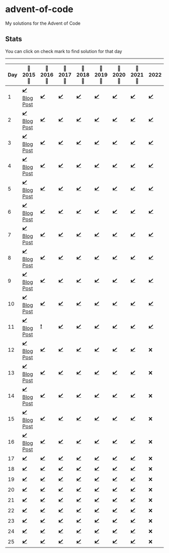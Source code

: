 # advent-of-code
My solutions for the Advent of Code

## Stats

You can click on check mark to find solution for that day

---

| Day |   :tada:2015:tada:    |  :tada:2016:tada:  |  :tada:2017:tada:  |  :tada:2018:tada:  |  :tada:2019:tada:  | :tada:2020:tada:  |  :tada:2021:tada:  |   2022   |
|-----|-----------------------|--------|--------|--------|--------|--------|--------|-----------|
| 1   | [:heavy_check_mark:][201501S] [Blog Post][201501]  | [:heavy_check_mark:][201601S]    | [:heavy_check_mark:][201701S]    | [:heavy_check_mark:][201801S]    |  [:heavy_check_mark:][201901S]  |  [:heavy_check_mark:][202001S]  |  [:heavy_check_mark:][202101S]  |   [:heavy_check_mark:][202201S]   |
| 2   | [:heavy_check_mark:][201502S] [Blog Post][201502]  | [:heavy_check_mark:][201602S]    | [:heavy_check_mark:][201702S]    | [:heavy_check_mark:][201802S]    |  [:heavy_check_mark:][201902S]  |  [:heavy_check_mark:][202002S]  |  [:heavy_check_mark:][202102S]  |   [:heavy_check_mark:][202202S]   |
| 3   | [:heavy_check_mark:][201503S] [Blog Post][201503]  | [:heavy_check_mark:][201603S]    | [:heavy_check_mark:][201703S]    | [:heavy_check_mark:][201803S]    |  [:heavy_check_mark:][201903S]  |  [:heavy_check_mark:][202003S]  |  [:heavy_check_mark:][202103S]  |   [:heavy_check_mark:][202203S]   |
| 4   | [:heavy_check_mark:][201504S] [Blog Post][201504]  | [:heavy_check_mark:][201604S]    | [:heavy_check_mark:][201704S]    | [:heavy_check_mark:][201804S]    |  [:heavy_check_mark:][201904S]  |  [:heavy_check_mark:][202004S]  |  [:heavy_check_mark:][202104S]  |   [:heavy_check_mark:][202204S]   |
| 5   | [:heavy_check_mark:][201505S] [Blog Post][201505]  | [:heavy_check_mark:][201605S]    | [:heavy_check_mark:][201705S]    | [:heavy_check_mark:][201805S]    |  [:heavy_check_mark:][201905S]  |  [:heavy_check_mark:][202005S]  |  [:heavy_check_mark:][202105S]  |   [:heavy_check_mark:][202205S]   |
| 6   | [:heavy_check_mark:][201506S] [Blog Post][201506]  | [:heavy_check_mark:][201606S]    | [:heavy_check_mark:][201706S]    | [:heavy_check_mark:][201806S]    |  [:heavy_check_mark:][201906S]  |  [:heavy_check_mark:][202006S]  |  [:heavy_check_mark:][202106S]  |   [:heavy_check_mark:][202206S]   |
| 7   | [:heavy_check_mark:][201507S] [Blog Post][201507]  | [:heavy_check_mark:][201607S]    | [:heavy_check_mark:][201707S]    | [:heavy_check_mark:][201807S]    |  [:heavy_check_mark:][201907S]  |  [:heavy_check_mark:][202007S]  |  [:heavy_check_mark:][202107S]  |   [:heavy_check_mark:][202207S]   |
| 8   | [:heavy_check_mark:][201508S] [Blog Post][201508]  | [:heavy_check_mark:][201608S]    | [:heavy_check_mark:][201708S]    | [:heavy_check_mark:][201808S]    |  [:heavy_check_mark:][201908S]  |  [:heavy_check_mark:][202008S]  |  [:heavy_check_mark:][202108S]  |   [:heavy_check_mark:][202208S]   |
| 9   | [:heavy_check_mark:][201509S] [Blog Post][201509]  | [:heavy_check_mark:][201609S]    | [:heavy_check_mark:][201709S]    | [:heavy_check_mark:][201809S]    |  [:heavy_check_mark:][201909S]  |  [:heavy_check_mark:][202009S]  |  [:heavy_check_mark:][202109S]  |   [:heavy_check_mark:][202209S]   |
| 10  | [:heavy_check_mark:][201510S] [Blog Post][201510]  | [:heavy_check_mark:][201610S]    | [:heavy_check_mark:][201710S]    | [:heavy_check_mark:][201810S]    |  [:heavy_check_mark:][201910S]  |  [:heavy_check_mark:][202010S]  |  [:heavy_check_mark:][202110S]  |   [:heavy_check_mark:][202210S]   |
| 11  | [:heavy_check_mark:][201511S] [Blog Post][201511]  | [:heavy_exclamation_mark:][201611S]    | [:heavy_check_mark:][201711S]     | [:heavy_check_mark:][201811S]    |  [:heavy_check_mark:][201911S]  |  [:heavy_check_mark:][202011S]  |  [:heavy_check_mark:][202111S]  |   [:heavy_check_mark:][202211S]   |
| 12  | [:heavy_check_mark:][201512S] [Blog Post][201512]  | [:heavy_check_mark:][201612S]    | [:heavy_check_mark:][201712S]    | [:heavy_check_mark:][201812S]    |  [:heavy_check_mark:][201912S]  |  [:heavy_check_mark:][202012S]  |  [:heavy_check_mark:][202112S]  |   :x:   |
| 13  | [:heavy_check_mark:][201513S] [Blog Post][201513]  | [:heavy_check_mark:][201613S]    | [:heavy_check_mark:][201713S]    | [:heavy_check_mark:][201813S]    |  [:heavy_check_mark:][201913S]  |  [:heavy_check_mark:][202013S]  |  [:heavy_check_mark:][202113S]  |   :x:   |
| 14  | [:heavy_check_mark:][201514S] [Blog Post][201514]  | [:heavy_check_mark:][201614S]    | [:heavy_check_mark:][201714S]    | [:heavy_check_mark:][201814S]    |  [:heavy_check_mark:][201914S]  |  [:heavy_check_mark:][202014S]  |  [:heavy_check_mark:][202114S]  |   :x:   |
| 15  | [:heavy_check_mark:][201515S] [Blog Post][201515]  | [:heavy_check_mark:][201615S]    | [:heavy_check_mark:][201715S]    | [:heavy_check_mark:][201815S]    |  [:heavy_check_mark:][201915S]  |  [:heavy_check_mark:][202015S]  |  [:heavy_check_mark:][202115S]  |   :x:   |
| 16  | [:heavy_check_mark:][201516S] [Blog Post][201516]  | [:heavy_check_mark:][201616S]    | [:heavy_check_mark:][201716S]    | [:heavy_check_mark:][201816S]    |  [:heavy_check_mark:][201916S]  |  [:heavy_check_mark:][202016S]  |  [:heavy_check_mark:][202116S]  |   :x:   |
| 17  | [:heavy_check_mark:][201517S]    | [:heavy_check_mark:][201617S]    | [:heavy_check_mark:][201717S]    | [:heavy_check_mark:][201817S]    |  [:heavy_check_mark:][201917S]  |  [:heavy_check_mark:][202017S]  |  [:heavy_check_mark:][202117S]  |   :x:   |
| 18  | [:heavy_check_mark:][201518S]    | [:heavy_check_mark:][201618S]    | [:heavy_check_mark:][201718S]    | [:heavy_check_mark:][201818S]    |  [:heavy_check_mark:][201918S]  |  [:heavy_check_mark:][202018S]  |  [:heavy_check_mark:][202118S]  |   :x:   |
| 19  | [:heavy_check_mark:][201519S]    | [:heavy_check_mark:][201619S]    | [:heavy_check_mark:][201719S]    | [:heavy_check_mark:][201819S]    |  [:heavy_check_mark:][201919S]  |  [:heavy_check_mark:][202019S]  |  [:heavy_check_mark:][202119S]  |   :x:   |
| 20  | [:heavy_check_mark:][201520S]    | [:heavy_check_mark:][201620S]    | [:heavy_check_mark:][201720S]    | [:heavy_check_mark:][201820S]    |  [:heavy_check_mark:][201920S]  |  [:heavy_check_mark:][202020S]  |  [:heavy_check_mark:][202120S]  |   :x:   |
| 21  | [:heavy_check_mark:][201521S]    | [:heavy_check_mark:][201621S]    | [:heavy_check_mark:][201721S]    | [:heavy_check_mark:][201821S]    |  [:heavy_check_mark:][201921S]  |  [:heavy_check_mark:][202021S]  |  [:heavy_check_mark:][202121S]  |   :x:   |
| 22  | [:heavy_check_mark:][201522S]    | [:heavy_check_mark:][201622S]    | [:heavy_check_mark:][201722S]    | [:heavy_check_mark:][201822S]    |  [:heavy_check_mark:][201922S]  |  [:heavy_check_mark:][202022S]  |  [:heavy_check_mark:][202122S]  |   :x:   |
| 23  | [:heavy_check_mark:][201523S]    | [:heavy_check_mark:][201623S]    | [:heavy_check_mark:][201723S]    | [:heavy_check_mark:][201823S]    |  [:heavy_check_mark:][201923S]  |  [:heavy_check_mark:][202023S]  |  [:heavy_check_mark:][202123S]  |   :x:   |
| 24  | [:heavy_check_mark:][201524S]    | [:heavy_check_mark:][201624S]    | [:heavy_check_mark:][201724S]    | [:heavy_check_mark:][201824S]    |  [:heavy_check_mark:][201924S]  |  [:heavy_check_mark:][202024S]  |  [:heavy_check_mark:][202124S]  |   :x:   |
| 25  | [:heavy_check_mark:][201525S]    | [:heavy_check_mark:][201625S]    | [:heavy_check_mark:][201725S]    | [:heavy_check_mark:][201825S]    |  [:heavy_check_mark:][201925S]  |  [:heavy_check_mark:][202025S]  |  [:heavy_check_mark:][202125S]  |   :x:   |

[201501]: https://dmatrix.dev/posts/advent-of-code-year-2015-day-1/
[201502]: https://dmatrix.dev/posts/advent-of-code-year-2015-day-2/
[201503]: https://dmatrix.dev/posts/advent-of-code-year-2015-day-3/
[201504]: https://dmatrix.dev/posts/advent-of-code-year-2015-day-4/
[201505]: https://dmatrix.dev/posts/advent-of-code-year-2015-day-5/
[201506]: https://dmatrix.dev/posts/advent-of-code-year-2015-day-6/
[201507]: https://dmatrix.dev/posts/advent-of-code-year-2015-day-7/
[201508]: https://dmatrix.dev/posts/advent-of-code-year-2015-day-8/
[201509]: https://dmatrix.dev/posts/advent-of-code-year-2015-day-9/
[201510]: https://dmatrix.dev/posts/advent-of-code-year-2015-day-10/
[201511]: https://dmatrix.dev/posts/advent-of-code-year-2015-day-11/
[201512]: https://dmatrix.dev/posts/advent-of-code-year-2015-day-12/
[201513]: https://dmatrix.dev/posts/advent-of-code-year-2015-day-13/
[201514]: https://dmatrix.dev/posts/advent-of-code-year-2015-day-14/
[201515]: https://dmatrix.dev/posts/advent-of-code-year-2015-day-15/
[201516]: https://dmatrix.dev/posts/advent-of-code-year-2015-day-16/


[201501S]: CSharp/Solutions/2015/1
[201502S]: CSharp/Solutions/2015/2
[201503S]: CSharp/Solutions/2015/3
[201504S]: CSharp/Solutions/2015/4
[201505S]: CSharp/Solutions/2015/5
[201506S]: CSharp/Solutions/2015/6
[201507S]: CSharp/Solutions/2015/7
[201508S]: CSharp/Solutions/2015/8
[201509S]: CSharp/Solutions/2015/9
[201510S]: CSharp/Solutions/2015/10
[201511S]: CSharp/Solutions/2015/11
[201512S]: CSharp/Solutions/2015/12
[201513S]: CSharp/Solutions/2015/13
[201514S]: CSharp/Solutions/2015/14
[201515S]: CSharp/Solutions/2015/15
[201516S]: CSharp/Solutions/2015/16
[201517S]: CSharp/Solutions/2015/17
[201518S]: CSharp/Solutions/2015/18
[201519S]: CSharp/Solutions/2015/19
[201520S]: CSharp/Solutions/2015/20
[201521S]: CSharp/Solutions/2015/21
[201522S]: CSharp/Solutions/2015/22
[201523S]: CSharp/Solutions/2015/23
[201524S]: CSharp/Solutions/2015/24
[201525S]: CSharp/Solutions/2015/25

[201601S]: CSharp/Solutions/2016/1
[201602S]: CSharp/Solutions/2016/2
[201603S]: CSharp/Solutions/2016/3
[201604S]: CSharp/Solutions/2016/4
[201605S]: CSharp/Solutions/2016/5
[201606S]: CSharp/Solutions/2016/6
[201607S]: CSharp/Solutions/2016/7
[201608S]: CSharp/Solutions/2016/8
[201609S]: CSharp/Solutions/2016/9
[201610S]: CSharp/Solutions/2016/10
[201611S]: CSharp/Solutions/2016/11
[201612S]: CSharp/Solutions/2016/12
[201613S]: CSharp/Solutions/2016/13
[201614S]: CSharp/Solutions/2016/14
[201615S]: CSharp/Solutions/2016/15
[201616S]: CSharp/Solutions/2016/16
[201617S]: CSharp/Solutions/2016/17
[201618S]: CSharp/Solutions/2016/18
[201619S]: CSharp/Solutions/2016/19
[201620S]: CSharp/Solutions/2016/20
[201621S]: CSharp/Solutions/2016/21
[201622S]: CSharp/Solutions/2016/22
[201623S]: CSharp/Solutions/2016/23
[201624S]: CSharp/Solutions/2016/24
[201625S]: CSharp/Solutions/2016/25

[201701S]: CSharp/Solutions/2017/1
[201702S]: CSharp/Solutions/2017/2
[201703S]: CSharp/Solutions/2017/3
[201704S]: CSharp/Solutions/2017/4
[201705S]: CSharp/Solutions/2017/5
[201706S]: CSharp/Solutions/2017/6
[201707S]: CSharp/Solutions/2017/7
[201708S]: CSharp/Solutions/2017/8
[201709S]: CSharp/Solutions/2017/9
[201710S]: CSharp/Solutions/2017/10
[201711S]: CSharp/Solutions/2017/11
[201712S]: CSharp/Solutions/2017/12
[201713S]: CSharp/Solutions/2017/13
[201714S]: CSharp/Solutions/2017/14
[201715S]: CSharp/Solutions/2017/15
[201716S]: CSharp/Solutions/2017/16
[201717S]: CSharp/Solutions/2017/17
[201718S]: CSharp/Solutions/2017/18
[201719S]: CSharp/Solutions/2017/19
[201720S]: CSharp/Solutions/2017/20
[201721S]: CSharp/Solutions/2017/21
[201722S]: CSharp/Solutions/2017/22
[201723S]: CSharp/Solutions/2017/23
[201724S]: CSharp/Solutions/2017/24
[201725S]: CSharp/Solutions/2017/25

[201801S]: CSharp/Solutions/2018/1
[201802S]: CSharp/Solutions/2018/2
[201803S]: CSharp/Solutions/2018/3
[201804S]: CSharp/Solutions/2018/4
[201805S]: CSharp/Solutions/2018/5
[201806S]: CSharp/Solutions/2018/6
[201807S]: CSharp/Solutions/2018/7
[201808S]: CSharp/Solutions/2018/8
[201809S]: CSharp/Solutions/2018/9
[201810S]: CSharp/Solutions/2018/10
[201811S]: CSharp/Solutions/2018/11
[201812S]: CSharp/Solutions/2018/12
[201813S]: CSharp/Solutions/2018/13
[201814S]: CSharp/Solutions/2018/14
[201815S]: CSharp/Solutions/2018/15
[201816S]: CSharp/Solutions/2018/16
[201817S]: CSharp/Solutions/2018/17
[201818S]: CSharp/Solutions/2018/18
[201819S]: CSharp/Solutions/2018/19
[201820S]: CSharp/Solutions/2018/20
[201821S]: CSharp/Solutions/2018/21
[201822S]: CSharp/Solutions/2018/22
[201823S]: CSharp/Solutions/2018/23
[201824S]: CSharp/Solutions/2018/24
[201825S]: CSharp/Solutions/2018/25

[201901S]: CSharp/Solutions/2019/1
[201902S]: CSharp/Solutions/2019/2
[201903S]: CSharp/Solutions/2019/3
[201904S]: CSharp/Solutions/2019/4
[201905S]: CSharp/Solutions/2019/5
[201906S]: CSharp/Solutions/2019/6
[201907S]: CSharp/Solutions/2019/7
[201908S]: CSharp/Solutions/2019/8
[201909S]: CSharp/Solutions/2019/9
[201910S]: CSharp/Solutions/2019/10
[201911S]: CSharp/Solutions/2019/11
[201912S]: CSharp/Solutions/2019/12
[201913S]: CSharp/Solutions/2019/13
[201914S]: CSharp/Solutions/2019/14
[201915S]: CSharp/Solutions/2019/15
[201916S]: CSharp/Solutions/2019/16
[201917S]: CSharp/Solutions/2019/17
[201918S]: CSharp/Solutions/2019/18
[201919S]: CSharp/Solutions/2019/19
[201920S]: CSharp/Solutions/2019/20
[201921S]: CSharp/Solutions/2019/21
[201922S]: CSharp/Solutions/2019/22
[201923S]: CSharp/Solutions/2019/23
[201924S]: CSharp/Solutions/2019/24
[201925S]: CSharp/Solutions/2019/25

[202001S]: CSharp/Solutions/2020/1
[202002S]: CSharp/Solutions/2020/2
[202003S]: CSharp/Solutions/2020/3
[202004S]: CSharp/Solutions/2020/4
[202005S]: CSharp/Solutions/2020/5
[202006S]: CSharp/Solutions/2020/6
[202007S]: CSharp/Solutions/2020/7
[202008S]: CSharp/Solutions/2020/8
[202009S]: CSharp/Solutions/2020/9
[202010S]: CSharp/Solutions/2020/10
[202011S]: CSharp/Solutions/2020/11
[202012S]: CSharp/Solutions/2020/12
[202013S]: CSharp/Solutions/2020/13
[202014S]: CSharp/Solutions/2020/14
[202015S]: CSharp/Solutions/2020/15
[202016S]: CSharp/Solutions/2020/16
[202017S]: CSharp/Solutions/2020/17
[202018S]: CSharp/Solutions/2020/18
[202019S]: CSharp/Solutions/2020/19
[202020S]: CSharp/Solutions/2020/20
[202021S]: CSharp/Solutions/2020/21
[202022S]: CSharp/Solutions/2020/22
[202023S]: CSharp/Solutions/2020/23
[202024S]: CSharp/Solutions/2020/24
[202025S]: CSharp/Solutions/2020/25

[202101S]: CSharp/Solutions/2021/1
[202102S]: CSharp/Solutions/2021/2
[202103S]: CSharp/Solutions/2021/3
[202104S]: CSharp/Solutions/2021/4
[202105S]: CSharp/Solutions/2021/5
[202106S]: CSharp/Solutions/2021/6
[202107S]: CSharp/Solutions/2021/7
[202108S]: CSharp/Solutions/2021/8
[202109S]: CSharp/Solutions/2021/9
[202110S]: CSharp/Solutions/2021/10
[202111S]: CSharp/Solutions/2021/11
[202112S]: CSharp/Solutions/2021/12
[202113S]: CSharp/Solutions/2021/13
[202114S]: CSharp/Solutions/2021/14
[202115S]: CSharp/Solutions/2021/15
[202116S]: CSharp/Solutions/2021/16
[202117S]: CSharp/Solutions/2021/17
[202118S]: CSharp/Solutions/2021/18
[202119S]: CSharp/Solutions/2021/19
[202120S]: CSharp/Solutions/2021/20
[202121S]: CSharp/Solutions/2021/21
[202122S]: CSharp/Solutions/2021/22
[202123S]: CSharp/Solutions/2021/23
[202124S]: CSharp/Solutions/2021/24
[202125S]: CSharp/Solutions/2021/25

[202201S]: CSharp/Solutions/2022/1
[202202S]: CSharp/Solutions/2022/2
[202203S]: CSharp/Solutions/2022/3
[202204S]: CSharp/Solutions/2022/4
[202205S]: CSharp/Solutions/2022/5
[202206S]: CSharp/Solutions/2022/6
[202207S]: CSharp/Solutions/2022/7
[202208S]: CSharp/Solutions/2022/8
[202209S]: CSharp/Solutions/2022/9
[202210S]: CSharp/Solutions/2022/10
[202211S]: CSharp/Solutions/2022/11
[202212S]: CSharp/Solutions/2022/12
[202213S]: CSharp/Solutions/2022/13
[202214S]: CSharp/Solutions/2022/14
[202215S]: CSharp/Solutions/2022/15
[202216S]: CSharp/Solutions/2022/16
[202217S]: CSharp/Solutions/2022/17
[202218S]: CSharp/Solutions/2022/18
[202219S]: CSharp/Solutions/2022/19
[202220S]: CSharp/Solutions/2022/20
[202221S]: CSharp/Solutions/2022/21
[202222S]: CSharp/Solutions/2022/22
[202223S]: CSharp/Solutions/2022/23
[202224S]: CSharp/Solutions/2022/24
[202225S]: CSharp/Solutions/2022/25
